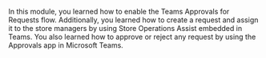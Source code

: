 In this module, you learned how to enable the Teams Approvals for Requests flow. Additionally, you learned how to create a request and assign it to the store managers by using Store Operations Assist embedded in Teams. You also learned how to approve or reject any request by using the Approvals app in Microsoft Teams.
